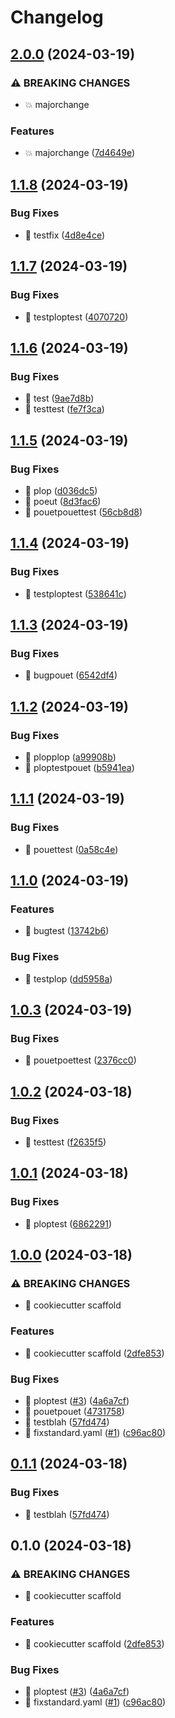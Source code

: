 # Changelog

## [2.0.0](https://github.com/Foxon-Consulting/fastapi_test/compare/fastapi_test-1.1.8...fastapi_test-2.0.0) (2024-03-19)


### ⚠ BREAKING CHANGES

* :boom: majorchange

### Features

* :boom: majorchange ([7d4649e](https://github.com/Foxon-Consulting/fastapi_test/commit/7d4649ec856252711c1ade23ef249defbf9a1019))

## [1.1.8](https://github.com/Foxon-Consulting/fastapi_test/compare/fastapi_test-1.1.7...fastapi_test-1.1.8) (2024-03-19)


### Bug Fixes

* :bug: testfix ([4d8e4ce](https://github.com/Foxon-Consulting/fastapi_test/commit/4d8e4cec3ee16b27d07fdc27b706306be3d0ad1e))

## [1.1.7](https://github.com/Foxon-Consulting/fastapi_test/compare/fastapi_test-1.1.6...fastapi_test-1.1.7) (2024-03-19)


### Bug Fixes

* :bug: testploptest ([4070720](https://github.com/Foxon-Consulting/fastapi_test/commit/40707200e3adf901a746b3190a486ae35bc1a077))

## [1.1.6](https://github.com/Foxon-Consulting/fastapi_test/compare/fastapi_test-1.1.5...fastapi_test-1.1.6) (2024-03-19)


### Bug Fixes

* :bug: test ([9ae7d8b](https://github.com/Foxon-Consulting/fastapi_test/commit/9ae7d8b6dbaecd401fac6c600a42085795afd7be))
* :bug: testtest ([fe7f3ca](https://github.com/Foxon-Consulting/fastapi_test/commit/fe7f3ca8c8c9a6ae1d64fc9dd8daabc2976d8502))

## [1.1.5](https://github.com/Foxon-Consulting/fastapi_test/compare/fastapi_test-1.1.4...fastapi_test-1.1.5) (2024-03-19)


### Bug Fixes

* :bug: plop ([d036dc5](https://github.com/Foxon-Consulting/fastapi_test/commit/d036dc5671e072c7f77c0748de2f3c2afd7cca3d))
* :bug: poeut ([8d3fac6](https://github.com/Foxon-Consulting/fastapi_test/commit/8d3fac640bf7ad0ea451635e13f4f251261f5ac8))
* :bug: pouetpouettest ([56cb8d8](https://github.com/Foxon-Consulting/fastapi_test/commit/56cb8d82824cd3564a5592d3d05465c9b7aa4b39))

## [1.1.4](https://github.com/Foxon-Consulting/fastapi_test/compare/fastapi_test-1.1.3...fastapi_test-1.1.4) (2024-03-19)


### Bug Fixes

* :bug: testploptest ([538641c](https://github.com/Foxon-Consulting/fastapi_test/commit/538641cee7f312bbd686bc06fbb35ddad5bbc6c5))

## [1.1.3](https://github.com/Foxon-Consulting/fastapi_test/compare/fastapi_test-1.1.2...fastapi_test-1.1.3) (2024-03-19)


### Bug Fixes

* :bug: bugpouet ([6542df4](https://github.com/Foxon-Consulting/fastapi_test/commit/6542df40ad9bcdea8b3e1efd2e0c6f9040f65101))

## [1.1.2](https://github.com/Foxon-Consulting/fastapi_test/compare/fastapi_test-1.1.1...fastapi_test-1.1.2) (2024-03-19)


### Bug Fixes

* :bug: plopplop ([a99908b](https://github.com/Foxon-Consulting/fastapi_test/commit/a99908be6b15b24006f56c35cfa6a5750db3e253))
* :bug: ploptestpouet ([b5941ea](https://github.com/Foxon-Consulting/fastapi_test/commit/b5941eab39076033f0b18f6ff17b32b258e3feed))

## [1.1.1](https://github.com/Foxon-Consulting/fastapi_test/compare/fastapi_test-1.1.0...fastapi_test-1.1.1) (2024-03-19)


### Bug Fixes

* :bug: pouettest ([0a58c4e](https://github.com/Foxon-Consulting/fastapi_test/commit/0a58c4e35ee6d4a215d29eddcdd567be38671d9a))

## [1.1.0](https://github.com/Foxon-Consulting/fastapi_test/compare/fastapi_test-1.0.3...fastapi_test-1.1.0) (2024-03-19)


### Features

* :bug: bugtest ([13742b6](https://github.com/Foxon-Consulting/fastapi_test/commit/13742b65f95adb4bddd79dd4ea307c6b37f420ad))


### Bug Fixes

* :bug: testplop ([dd5958a](https://github.com/Foxon-Consulting/fastapi_test/commit/dd5958ad98609b25efc2f37ec9400f1912c1631e))

## [1.0.3](https://github.com/Foxon-Consulting/fastapi_test/compare/fastapi_test-1.0.2...fastapi_test-1.0.3) (2024-03-19)


### Bug Fixes

* :bug: pouetpoettest ([2376cc0](https://github.com/Foxon-Consulting/fastapi_test/commit/2376cc0a0659611d06e7b053db2202a38c4d3a27))

## [1.0.2](https://github.com/Foxon-Consulting/fastapi_test/compare/fastapi_test-1.0.1...fastapi_test-1.0.2) (2024-03-18)


### Bug Fixes

* :bug: testtest ([f2635f5](https://github.com/Foxon-Consulting/fastapi_test/commit/f2635f5ff12a5185ded2ea6f64c32c6c76ac7a0c))

## [1.0.1](https://github.com/Foxon-Consulting/fastapi_test/compare/fastapi_test-1.0.0...fastapi_test-1.0.1) (2024-03-18)


### Bug Fixes

* :bug: ploptest ([6862291](https://github.com/Foxon-Consulting/fastapi_test/commit/686229149068ab01d1ab7a19c1c663d507a6216e))

## [1.0.0](https://github.com/Foxon-Consulting/fastapi_test/compare/fastapi_test-v0.1.1...fastapi_test-1.0.0) (2024-03-18)


### ⚠ BREAKING CHANGES

* 🎉 cookiecutter scaffold

### Features

* 🎉 cookiecutter scaffold ([2dfe853](https://github.com/Foxon-Consulting/fastapi_test/commit/2dfe853a4d740696b9bb2bed31a7a3419f0aadf1))


### Bug Fixes

* :bug: ploptest ([#3](https://github.com/Foxon-Consulting/fastapi_test/issues/3)) ([4a6a7cf](https://github.com/Foxon-Consulting/fastapi_test/commit/4a6a7cf6e0fe5b0a7327383977be26e0d552d5a7))
* :bug: pouetpouet ([4731758](https://github.com/Foxon-Consulting/fastapi_test/commit/4731758f6f3730e2cc8db11dbe2da1dcd01181c0))
* :bug: testblah ([57fd474](https://github.com/Foxon-Consulting/fastapi_test/commit/57fd4743bf5685801564663acf0ea95f541164e6))
* :construction_worker: fixstandard.yaml ([#1](https://github.com/Foxon-Consulting/fastapi_test/issues/1)) ([c96ac80](https://github.com/Foxon-Consulting/fastapi_test/commit/c96ac802bd681f7d98a5afe2c8a68975dda76d02))

## [0.1.1](https://github.com/Foxon-Consulting/fastapi_test/compare/0.1.0...0.1.1) (2024-03-18)


### Bug Fixes

* :bug: testblah ([57fd474](https://github.com/Foxon-Consulting/fastapi_test/commit/57fd4743bf5685801564663acf0ea95f541164e6))

## 0.1.0 (2024-03-18)


### ⚠ BREAKING CHANGES

* 🎉 cookiecutter scaffold

### Features

* 🎉 cookiecutter scaffold ([2dfe853](https://github.com/Foxon-Consulting/fastapi_test/commit/2dfe853a4d740696b9bb2bed31a7a3419f0aadf1))


### Bug Fixes

* :bug: ploptest ([#3](https://github.com/Foxon-Consulting/fastapi_test/issues/3)) ([4a6a7cf](https://github.com/Foxon-Consulting/fastapi_test/commit/4a6a7cf6e0fe5b0a7327383977be26e0d552d5a7))
* :construction_worker: fixstandard.yaml ([#1](https://github.com/Foxon-Consulting/fastapi_test/issues/1)) ([c96ac80](https://github.com/Foxon-Consulting/fastapi_test/commit/c96ac802bd681f7d98a5afe2c8a68975dda76d02))
